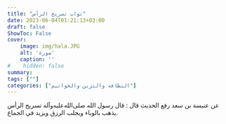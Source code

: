 ```yaml
---
title: "ثواب تسريح الرأس"
date: 2023-06-04T01:21:13+03:00
draft: false
ShowToc: False
cover:
    image: img/hala.JPG
    alt: 'صورة'
    caption: ''
#    hidden: false
summary: 
tags: [""]
categories: ["النظافة والتزين والخواتيم"]
---
```

عن عنبسة بن سعد رفع الحديث قال : قال
رسول الله صلى‌الله‌عليه‌وآله تسريح الرأس يذهب بالوباء ويجلب الرزق ويزيد في الجماع.

